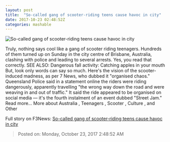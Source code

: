 ```yaml
---
layout: post
title:  "So-called gang of scooter-riding teens cause havoc in city"
date: 2017-10-23 02:48:52Z
categories: mashable
---
```


![So-called gang of scooter-riding teens cause havoc in city](https://i.amz.mshcdn.com/qhiHRDWCprRHzMgN834zHN5R0Wc=/1200x630/2017%2F10%2F23%2F68%2F88dbd8c68952427188bffcc96bf893f9.d219e.png)

Truly, nothing says cool like a gang of scooter riding teenagers. Hundreds of them turned up on Sunday in the city centre of Brisbane, Australia, clashing with police and leading to several arrests. Yes, you read that correctly. SEE ALSO: Dangerous fall activity: Catching apples in your mouth But, look only words can say so much. Here's the vision of the scooter-induced madness, as per 7 News, who dubbed it "organised chaos." Queensland Police said in a statement online the riders were riding dangerously, apparently travelling "the wrong way down the road and were weaving in and out of traffic." It said the ride appeared to be organised on social media — it's the fourth instalment of an event dubbed "Street Jam." Read more... More about Australia , Teenagers , Scooter , Culture , and Other


Full story on F3News: [So-called gang of scooter-riding teens cause havoc in city](http://www.f3nws.com/n/yBQxYE)

> Posted on: Monday, October 23, 2017 2:48:52 AM
